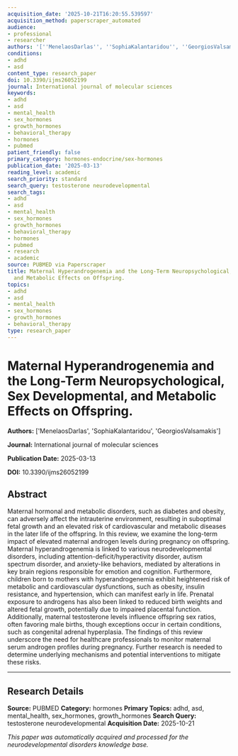 ```yaml
---
acquisition_date: '2025-10-21T16:20:55.539597'
acquisition_method: paperscraper_automated
audience:
- professional
- researcher
authors: '[''MenelaosDarlas'', ''SophiaKalantaridou'', ''GeorgiosValsamakis'']'
conditions:
- adhd
- asd
content_type: research_paper
doi: 10.3390/ijms26052199
journal: International journal of molecular sciences
keywords:
- adhd
- asd
- mental_health
- sex_hormones
- growth_hormones
- behavioral_therapy
- hormones
- pubmed
patient_friendly: false
primary_category: hormones-endocrine/sex-hormones
publication_date: '2025-03-13'
reading_level: academic
search_priority: standard
search_query: testosterone neurodevelopmental
search_tags:
- adhd
- asd
- mental_health
- sex_hormones
- growth_hormones
- behavioral_therapy
- hormones
- pubmed
- research
- academic
source: PUBMED via Paperscraper
title: Maternal Hyperandrogenemia and the Long-Term Neuropsychological, Sex Developmental,
  and Metabolic Effects on Offspring.
topics:
- adhd
- asd
- mental_health
- sex_hormones
- growth_hormones
- behavioral_therapy
type: research_paper
---
```


# Maternal Hyperandrogenemia and the Long-Term Neuropsychological, Sex Developmental, and Metabolic Effects on Offspring.

**Authors:** ['MenelaosDarlas', 'SophiaKalantaridou', 'GeorgiosValsamakis']

**Journal:** International journal of molecular sciences

**Publication Date:** 2025-03-13

**DOI:** 10.3390/ijms26052199

## Abstract

Maternal hormonal and metabolic disorders, such as diabetes and obesity, can adversely affect the intrauterine environment, resulting in suboptimal fetal growth and an elevated risk of cardiovascular and metabolic diseases in the later life of the offspring. In this review, we examine the long-term impact of elevated maternal androgen levels during pregnancy on offspring. Maternal hyperandrogenemia is linked to various neurodevelopmental disorders, including attention-deficit/hyperactivity disorder, autism spectrum disorder, and anxiety-like behaviors, mediated by alterations in key brain regions responsible for emotion and cognition. Furthermore, children born to mothers with hyperandrogenemia exhibit heightened risk of metabolic and cardiovascular dysfunctions, such as obesity, insulin resistance, and hypertension, which can manifest early in life. Prenatal exposure to androgens has also been linked to reduced birth weights and altered fetal growth, potentially due to impaired placental function. Additionally, maternal testosterone levels influence offspring sex ratios, often favoring male births, though exceptions occur in certain conditions, such as congenital adrenal hyperplasia. The findings of this review underscore the need for healthcare professionals to monitor maternal serum androgen profiles during pregnancy. Further research is needed to determine underlying mechanisms and potential interventions to mitigate these risks.

---

## Research Details

**Source:** PUBMED
**Category:** hormones
**Primary Topics:** adhd, asd, mental_health, sex_hormones, growth_hormones
**Search Query:** testosterone neurodevelopmental
**Acquisition Date:** 2025-10-21

*This paper was automatically acquired and processed for the neurodevelopmental disorders knowledge base.*
